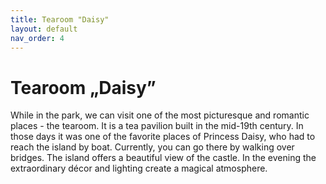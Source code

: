 ```yaml
---
title: Tearoom "Daisy"
layout: default
nav_order: 4
---
```


# Tearoom „Daisy”

While in the park, we can visit one of the most picturesque and romantic places - the  tearoom. It is a tea pavilion built in the mid-19th century. In those days it was one of the favorite places of Princess Daisy, who had to reach the island by boat. Currently, you can go there by walking over bridges. The island offers a beautiful view of the castle. In the evening the extraordinary décor and lighting create a magical atmosphere.

 



  

